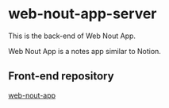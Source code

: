# web-nout-app-server
This is the back-end of Web Nout App.

Web Nout App is a notes app similar to Notion.

## Front-end repository
[web-nout-app](https://github.com/d188-studios/web-nout-app)
